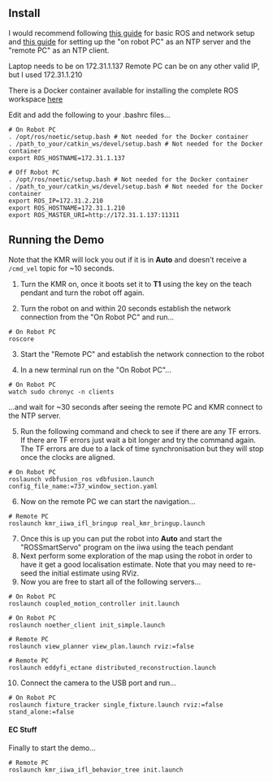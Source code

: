 ## Install
I would recommend following [this guide](https://github.com/UoS-EEE-Automation/kmr_ros_install_guide/blob/main/ROS_SETUP.md) for basic ROS and network setup  and [this guide](https://github.com/UoS-EEE-Automation/kmr_ros_install_guide/blob/main/CHRONY_NTP_SETUP.md) for setting up the "on robot PC" as an NTP server and the "remote PC" as an NTP client.

Laptop needs to be on 172.31.1.137
Remote PC can be on any other valid IP, but I used 172.31.1.210

There is a Docker container available for installing the complete ROS workspace [here](https://github.com/MShields1986/kuka_kmr_iiwa_ws)

Edit and add the following to your .bashrc files...
```shell
# On Robot PC
. /opt/ros/noetic/setup.bash # Not needed for the Docker container
. /path_to_your/catkin_ws/devel/setup.bash # Not needed for the Docker container
export ROS_HOSTNAME=172.31.1.137
```

```shell
# Off Robot PC
. /opt/ros/noetic/setup.bash # Not needed for the Docker container
. /path_to_your/catkin_ws/devel/setup.bash # Not needed for the Docker container
export ROS_IP=172.31.2.210
export ROS_HOSTNAME=172.31.1.210
export ROS_MASTER_URI=http://172.31.1.137:11311
```

## Running the Demo
Note that the KMR will lock you out if it is in **Auto** and doesn't receive a `/cmd_vel` topic for ~10 seconds.

1. Turn the KMR on, once it boots set it to **T1** using the key on the teach pendant and turn the robot off again.

2. Turn the robot on and within 20 seconds establish the network connection from the "On Robot PC" and run...
```shell
# On Robot PC
roscore
```

3. Start the "Remote PC" and establish the network connection to the robot

4. In a new terminal run on the "On Robot PC"...
```shell
# On Robot PC
watch sudo chronyc -n clients
```

...and wait for ~30 seconds after seeing the remote PC and KMR connect to the NTP server.

5. Run the following command and check to see if there are any TF errors. If there are TF errors just wait a bit longer and try the command again. The TF errors are due to a lack of time synchronisation but they will stop once the clocks are aligned.
```shell
# On Robot PC
roslaunch vdbfusion_ros vdbfusion.launch config_file_name:=737_window_section.yaml
```

6. Now on the remote PC we can start the navigation...
```shell
# Remote PC
roslaunch kmr_iiwa_ifl_bringup real_kmr_bringup.launch
```

7. Once this is up you can put the robot into **Auto** and start the "ROSSmartServo" program on the iiwa using the teach pendant
8. Next perform some exploration of the map using the robot in order to have it get a good localisation estimate. Note that you may need to re-seed the initial estimate using RViz.
9. Now you are free to start all of the following servers...
```shell
# On Robot PC
roslaunch coupled_motion_controller init.launch
```

```shell
# On Robot PC
roslaunch noether_client init_simple.launch
```

```shell
# Remote PC
roslaunch view_planner view_plan.launch rviz:=false
```

```shell
# Remote PC
roslaunch eddyfi_ectane distributed_reconstruction.launch
```

10. Connect the camera to the USB port and run...
```shell
# On Robot PC
roslaunch fixture_tracker single_fixture.launch rviz:=false stand_alone:=false
```

#### EC Stuff


Finally to start the demo...
```shell
# Remote PC
roslaunch kmr_iiwa_ifl_behavior_tree init.launch
```
